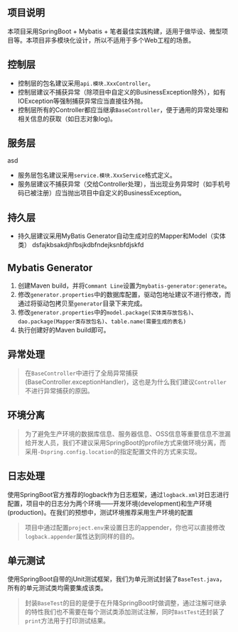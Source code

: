 ## 项目说明
本项目采用SpringBoot + Mybatis + 笔者最佳实践构建，适用于做毕设、微型项目等。本项目非多模块化设计，所以不适用于多个Web工程的场景。

## 控制层

- 控制层的包名建议采用`api.模块.XxxController`。
- 控制层建议不捕获异常（除项目中自定义的BusinessException除外），如有IOException等强制捕获异常应当直接往外抛。
- 控制层所有的Controller都应当继承`BaseController`，便于通用的异常处理和相关信息的获取（如日志对象log)。

## 服务层
asd
- 服务层包名建议采用`service.模块.XxxService`格式定义。
- 服务层建议不捕获异常（交给Controller处理），当出现业务异常时（如手机号码已被注册）应当抛出项目中自定义的BusinessException。

## 持久层

- 持久层建议采用MyBatis Generator自动生成对应的Mapper和Model（实体类）
dsfajkbsakdjhfbsjkdbfndejksnbfdjskfd
## Mybatis Generator
1. 创建Maven build，并将`Commant Line`设置为`mybatis-generator:generate`。
2. 修改`generator.properties`中的数据库配置，驱动包地址建议不进行修改，而通过将驱动包拷贝至`generator`目录下来完成。
3. 修改`generator.properties`中的`model.package(实体类存放包名)`、`dao.package(Mapper类存放包名)`、`table.name(需要生成的表名)`
4. 执行创建好的Maven build即可。

## 异常处理

> 在`BaseController`中进行了全局异常捕获(BaseController.exceptionHandler)，这也是为什么我们建议`Controller`不进行异常捕获的原因。

## 环境分离

> 为了避免生产环境的数据库信息、服务器信息、OSS信息等重要信息不泄漏给开发人员，我们不建议采用SpringBoot的profile方式来做环境分离，而采用`-Dspring.config.location`的指定配置文件的方式来实现。

## 日志处理
使用SpringBoot官方推荐的logback作为日志框架，通过`logback.xml`对日志进行配置，项目中的日志分为两个环境——开发环境(development)和生产环境(production)。在我们的预想中，测试环境推荐采用生产环境的配置

> 项目中通过配置`project.env`来设置日志的appender，你也可以直接修改`logback.appender`属性达到同样的目的。

## 单元测试
使用SpringBoot自带的jUnit测试框架，我们为单元测试封装了`BaseTest.java`，所有的单元测试类均需要集成该类。

> 封装`BaseTest`的目的是便于在升降SpringBoot时做调整，通过注解可继承的特性我们也不需要在每个测试类添加测试注解，同时`BastTest`还封装了`print`方法用于打印测试结果。